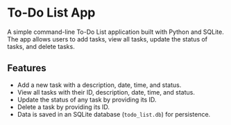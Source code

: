 # To-Do List App

A simple command-line To-Do List application built with Python and SQLite. The app allows users to add tasks, view all tasks, update the status of tasks, and delete tasks.

## Features

- Add a new task with a description, date, time, and status.
- View all tasks with their ID, description, date, time, and status.
- Update the status of any task by providing its ID.
- Delete a task by providing its ID.
- Data is saved in an SQLite database (`todo_list.db`) for persistence.
